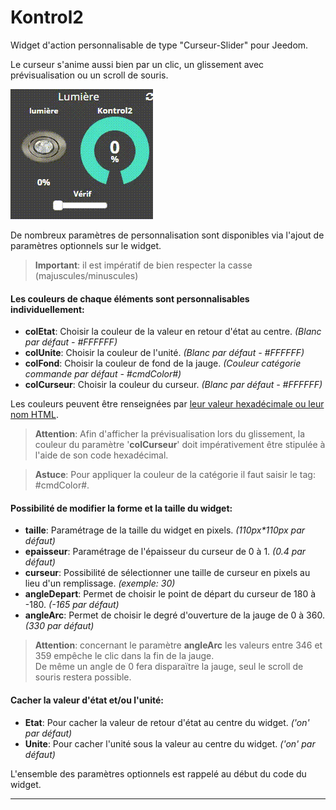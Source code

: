 # Kontrol2

Widget d'action personnalisable de type "Curseur-Slider" pour Jeedom.

Le curseur s'anime aussi bien par un clic, un glissement avec prévisualisation ou un scroll de souris.

<img src="/doc/Kontrol2.gif" alt="gif présentation"/>

De nombreux paramètres de personnalisation sont disponibles via l'ajout de paramètres optionnels sur le widget.
>**Important**: il est impératif de bien respecter la casse (majuscules/minuscules)

#### Les couleurs de chaque éléments sont personnalisables individuellement:
* **colEtat**: Choisir la couleur de la valeur en retour d'état au centre. *(Blanc par défaut - #FFFFFF)*
* **colUnite**: Choisir la couleur de l'unité. *(Blanc par défaut - #FFFFFF)*
* **colFond**: Choisir la couleur de fond de la jauge. *(Couleur catégorie commande par défaut - #cmdColor#)*
* **colCurseur**: Choisir la couleur du curseur. *(Blanc par défaut - #FFFFFF)*

Les couleurs peuvent être renseignées par [leur valeur hexadécimale ou leur nom HTML](https://en.wikipedia.org/wiki/Web_colors#X11_color_names).  

>**Attention**: Afin d'afficher la prévisualisation lors du glissement, la couleur du paramètre '**colCurseur**' doit impérativement être stipulée à l'aide de son code hexadécimal.

>**Astuce**: Pour appliquer la couleur de la catégorie il faut saisir le tag: #cmdColor#.

#### Possibilité de modifier la forme et la taille du widget:
* **taille**: Paramétrage de la taille du widget en pixels. *(110px\*110px par défaut)*
* **epaisseur**: Paramétrage de l'épaisseur du curseur de 0 à 1. *(0.4 par défaut)*
* **curseur**: Possibilité de sélectionner une taille de curseur en pixels au lieu d'un remplissage. *(exemple: 30)*
* **angleDepart**: Permet de choisir le point de départ du curseur de 180 à -180. *(-165 par défaut)*
* **angleArc**: Permet de choisir le degré d'ouverture de la jauge de 0 à 360. *(330 par défaut)*
>**Attention**: concernant le paramètre **angleArc** les valeurs entre 346 et 359 empêche le clic dans la fin de la jauge.  
>De même un angle de 0 fera disparaïtre la jauge, seul le scroll de souris restera possible.

#### Cacher la valeur d'état et/ou l'unité:
* **Etat**: Pour cacher la valeur de retour d'état au centre du widget. *('on' par défaut)*
* **Unite**: Pour cacher l'unité sous la valeur au centre du widget. *('on' par défaut)*

L'ensemble des paramètres optionnels est rappelé au début du code du widget.

---------------